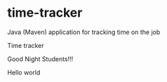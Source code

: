 # time-tracker
Java (Maven) application for tracking time on the job

Time tracker

Good Night Students!!!

Hello world
